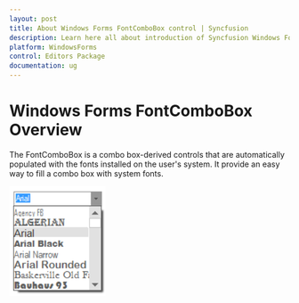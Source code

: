 ```yaml
---
layout: post
title: About Windows Forms FontComboBox control | Syncfusion
description: Learn here all about introduction of Syncfusion Windows Forms FontComboBox control, its elements, and more details.
platform: WindowsForms
control: Editors Package
documentation: ug
---
```



# Windows Forms FontComboBox Overview

The FontComboBox is a combo box-derived controls that are automatically populated with the fonts installed on the user's system. It provide an easy way to fill a combo box with system fonts.

![Overview of FontComboBox](Overview_images/Overview_img582.jpeg) 



